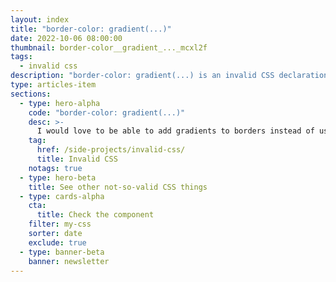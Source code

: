 ```yaml
---
layout: index
title: "border-color: gradient(...)"
date: 2022-10-06 08:00:00
thumbnail: border-color__gradient_..._mcxl2f
tags:
  - invalid css
description: "border-color: gradient(...) is an invalid CSS declaration I wish existed."
type: articles-item
sections:
  - type: hero-alpha
    code: "border-color: gradient(...)"
    desc: >-
      I would love to be able to add gradients to borders instead of using [hacky workarounds](https://css-tricks.com/gradient-borders-in-css/).
    tag:
      href: /side-projects/invalid-css/
      title: Invalid CSS
    notags: true
  - type: hero-beta
    title: See other not-so-valid CSS things
  - type: cards-alpha
    cta:
      title: Check the component
    filter: my-css
    sorter: date
    exclude: true
  - type: banner-beta
    banner: newsletter
---
```


